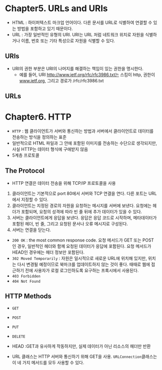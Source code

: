 # Chapter5. URLs and URIs
- HTML : 하이퍼텍스트 마크업 언어이다. 다른 문서를 URL로 식별하여 연결할 수 있는 방법을 포함하고 있기 때문이다.
- URL : 가장 일반적인 유형의 URI. URI는 URL 처럼 네트워크 위치로 자원을 식별하거나 이름, 번호 또는 기타 특성으로 자원을 식별할 수 있다.

## URIs
- URI의 권한 부분은 URI의 나머지를 해결하는 책임이 있는 권한을 명시한다.
	- 예를 들어, URI http://www.ietf.org/rfc/rfc3986.txt는 스킴이 http, 권한이 www.ietf.org, 그리고 경로가 /rfc/rfc3986.txt
## URLs

# Chapter6. HTTP
- `HTTP` : 웹 클라이언트가 서버와 통신하는 방법과 서버에서 클라이언트로 데이터를 전송하는 방식을 정의하는 표준
- 일반적으로 HTML 파일과 그 안에 포함된 이미지를 전송하는 수단으로 생각되지만, 사실 HTTP는 데이터 형식에 구애받지 않음
- 5계층 프로토콜

## The Protocol
- HTTP 연결은 데이터 전송을 위해 TCP/IP 프로토콜을 사용

1. 클라이언트는 기본적으로 port 80에서 서버와 TCP 연결을 연다. 다른 포트는 URL에서 지정할 수 있다.
2. 클라이언트는 지정된 경로의 자원을 요청하는 메시지를 서버에 보낸다. 요청에는 헤더가 포함되며, 요청의 성격에 따라 빈 줄 뒤에 추가 데이터가 있을 수 있다.
3. 서버는 클라이언트에게 응답을 보낸다. 응답은 응답 코드로 시작하며, 메타데이터가 포함된 헤더, 빈 줄, 그리고 요청된 문서나 오류 메시지로 구성된다.
4. 서버는 연결을 닫는다.

- `200 OK` : the most common response code. 요청 메서드가 GET 또는 POST 인 경우, 일반적인 헤더와 함께 요청된 데이터가 응답에 포함된다. 요청 메서드가 HEAD인 경우에는 헤더 정보만 포함된다.
- `302 Moved Temporarily` : 자원은 일시적으로 새로운 URL에 위치해 있지만, 위치는 다시 변경될 예정이므로 북마크를 업데이트하지 않는 것이 좋다. 때때로 웹에 접근하기 전에 사용자가 로컬 로그인하도록 요구하는 프록시에서 사용된다.
- `403 Forbidden`
- `404 Not Found` 


## HTTP Methods
- `GET`
- `POST`
- `PUT`
- `DELETE`

- HEAD :GET과 유사하게 작동하지만, 실제 데이터가 아닌 리소스의 헤더만 반환
- URL 클래스는 HTTP 서버와 통신하기 위해 GET을 사용. `URLConnection`클래스는 이 네 가지 메서드를 모두 사용할 수 있다. 